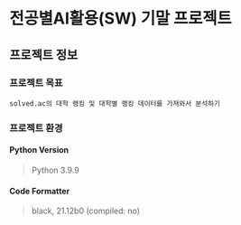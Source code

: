 # 전공별AI활용(SW) 기말 프로젝트

## 프로젝트 정보

### 프로젝트 목표

```
solved.ac의 대학 랭킹 및 대학별 랭킹 데이터를 가져와서 분석하기
```

### 프로젝트 환경

#### Python Version

> Python 3.9.9

#### Code Formatter

> black, 21.12b0 (compiled: no)
